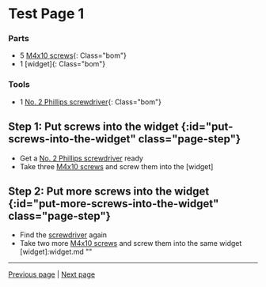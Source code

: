 [M4x10 screws]:Parts/M4x10PanSteel.md ""
[No. 2 Phillips screwdriver]:Parts/Screwdriver_Philips_No2.md ""
# Test Page 1

<div markdown="1" class="pagebom">

### Parts

* 5 [M4x10 screws]{: Class="bom"} 
* 1 [widget]{: Class="bom"} 


### Tools

* 1 [No. 2 Phillips screwdriver]{: Class="bom"} 


</div>

## Step 1: Put screws into the widget {:id="put-screws-into-the-widget" class="page-step"}

* Get a [No. 2 Phillips screwdriver] ready
* Take three [M4x10 screws] and screw them into the [widget]

## Step 2: Put more screws into the widget {:id="put-more-screws-into-the-widget" class="page-step"}

* Find the [screwdriver][No. 2 Phillips screwdriver] again
* Take two more [M4x10 screws] and screw them into the same widget
[widget]:widget.md ""

---

[Previous page](index_BOM.md) | [Next page](testpage2.md)